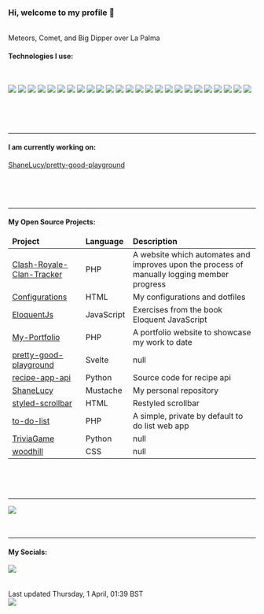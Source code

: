 <h3>Hi, welcome to my profile 👋</h3>

<br />
<img
  src="https://apod.nasa.gov/apod/image/1904/Quadrantids_Duparc_1830.jpg"
  alt=""
  style="max-width: 100vw; max-height: 60vh"
/>
<figcaption>Meteors, Comet, and Big Dipper over La Palma</figcaption>

<h4>Technologies I use:</h4>
<br />
<p>
  <img src="https://img.shields.io/badge/node.js%20-%2343853D.svg?&style=for-the-badge&logo=node.js&logoColor=white"/>
    <img src="https://img.shields.io/badge/javascript%20-%23323330.svg?&style=for-the-badge&logo=javascript&logoColor=%23F7DF1E"/>
    <img src="https://img.shields.io/badge/typescript%20-%23007ACC.svg?&style=for-the-badge&logo=typescript&logoColor=white"/>
    <img src="https://img.shields.io/badge/html5%20-%23E34F26.svg?&style=for-the-badge&logo=html5&logoColor=white"/>
    <img src="https://img.shields.io/badge/css3%20-%231572B6.svg?&style=for-the-badge&logo=css3&logoColor=white"/>
    <img src="https://img.shields.io/badge/python%20-%2314354C.svg?&style=for-the-badge&logo=python&logoColor=white"/>
    <img src="https://img.shields.io/badge/php-%23777BB4.svg?&style=for-the-badge&logo=php&logoColor=white"/>
    <img src="https://img.shields.io/badge/markdown-%23000000.svg?&style=for-the-badge&logo=markdown&logoColor=white"/>
    <img src="https://img.shields.io/badge/vuejs%20-%2335495e.svg?&style=for-the-badge&logo=vue.js&logoColor=%234FC08D"/>
    <img src="https://img.shields.io/badge/angular%20-%23DD0031.svg?&style=for-the-badge&logo=angular&logoColor=white"/>
    <img src="https://img.shields.io/badge/tailwindcss%20-%2338B2AC.svg?&style=for-the-badge&logo=tailwind-css&logoColor=white"/>
    <img src="https://img.shields.io/badge/bootstrap%20-%23563D7C.svg?&style=for-the-badge&logo=bootstrap&logoColor=white"/>
    <img src="https://img.shields.io/badge/django%20-%23092E20.svg?&style=for-the-badge&logo=django&logoColor=white"/>
    <img src="https://img.shields.io/badge/laravel%20-%23FF2D20.svg?&style=for-the-badge&logo=laravel&logoColor=white"/>
    <img src="https://img.shields.io/badge/SASS%20-hotpink.svg?&style=for-the-badge&logo=SASS&logoColor=white"/>
    <img src="https://img.shields.io/badge/NuxtJS%20-black.svg?&style=for-the-badge&logo=NuxtJS&logoColor=white"/>
    <img src="https://img.shields.io/badge/webpack%20-%238DD6F9.svg?&style=for-the-badge&logo=webpack&logoColor=black" />
    <img src="https://img.shields.io/badge/git%20-%23F05033.svg?&style=for-the-badge&logo=git&logoColor=white"/>
    <img src="https://img.shields.io/badge/github%20-%23121011.svg?&style=for-the-badge&logo=github&logoColor=white"/>
    <img src="https://img.shields.io/badge/bitbucket%20-%230047B3.svg?&style=for-the-badge&logo=bitbucket&logoColor=white"/>
    <img src="https://img.shields.io/badge/mysql-%2300f.svg?&style=for-the-badge&logo=mysql&logoColor=white"/>
    <img src ="https://img.shields.io/badge/postgres-%23316192.svg?&style=for-the-badge&logo=postgresql&logoColor=white"/>
    <img src="https://img.shields.io/badge/github%20actions%20-%232671E5.svg?&style=for-the-badge&logo=github%20actions&logoColor=white"/>
    <img src="https://img.shields.io/badge/-Raspberry%20Pi-C51A4A?style=for-the-badge&logo=Raspberry-Pi"/>
    <img src="https://img.shields.io/badge/docker%20-%230db7ed.svg?&style=for-the-badge&logo=docker&logoColor=white"/>

<br /><br /><br />
<hr />
<h4>I am currently working on:</h4>
<a href="https://github.com/ShaneLucy/pretty-good-playground">ShaneLucy&#x2F;pretty-good-playground</a>

<br /><br /><br />

<hr />
<h4>My Open Source Projects:</h4>

<table>
  <thead>
    <tr>
      <td><b>Project</b></td>
      <td><b>Language</b></td>
      <td><b>Description</b></td>
    </tr>
  </thead>
  <tbody>
    <tr>
      <td>
        <a href="https://github.com/ShaneLucy/Clash-Royale-Clan-Tracker">Clash-Royale-Clan-Tracker</a>
      </td>
      <td>PHP</td>
      <td>A website which automates and improves upon the process of manually logging member progress</td>
    </tr>
    <tr>
      <td>
        <a href="https://github.com/ShaneLucy/Configurations">Configurations</a>
      </td>
      <td>HTML</td>
      <td>My configurations and dotfiles</td>
    </tr>
    <tr>
      <td>
        <a href="https://github.com/ShaneLucy/EloquentJs">EloquentJs</a>
      </td>
      <td>JavaScript</td>
      <td>Exercises from the book Eloquent JavaScript</td>
    </tr>
    <tr>
      <td>
        <a href="https://github.com/ShaneLucy/My-Portfolio">My-Portfolio</a>
      </td>
      <td>PHP</td>
      <td>A portfolio website to showcase my work to date</td>
    </tr>
    <tr>
      <td>
        <a href="https://github.com/ShaneLucy/pretty-good-playground">pretty-good-playground</a>
      </td>
      <td>Svelte</td>
      <td>null</td>
    </tr>
    <tr>
      <td>
        <a href="https://github.com/ShaneLucy/recipe-app-api">recipe-app-api</a>
      </td>
      <td>Python</td>
      <td>Source code for recipe api</td>
    </tr>
    <tr>
      <td>
        <a href="https://github.com/ShaneLucy/ShaneLucy">ShaneLucy</a>
      </td>
      <td>Mustache</td>
      <td>My personal repository</td>
    </tr>
    <tr>
      <td>
        <a href="https://github.com/ShaneLucy/styled-scrollbar">styled-scrollbar</a>
      </td>
      <td>HTML</td>
      <td>Restyled scrollbar </td>
    </tr>
    <tr>
      <td>
        <a href="https://github.com/ShaneLucy/to-do-list">to-do-list</a>
      </td>
      <td>PHP</td>
      <td>A simple, private by default to do list web app</td>
    </tr>
    <tr>
      <td>
        <a href="https://github.com/ShaneLucy/TriviaGame">TriviaGame</a>
      </td>
      <td>Python</td>
      <td>null</td>
    </tr>
    <tr>
      <td>
        <a href="https://github.com/ShaneLucy/woodhill">woodhill</a>
      </td>
      <td>CSS</td>
      <td>null</td>
    </tr>
  </tbody>
</table>
<br /><br /><br />
<hr />
<img
  src="https://github-readme-stats.vercel.app/api?username=shanelucy&show_icons=true&bg_color=00000000"
/>
<br /><br /><br />
<hr />

<h4>My Socials:</h4>
<a href="https://uk.linkedin.com/in/shane-lucy-4735b616a">
  <img
    src="https://img.shields.io/badge/linkedin%20-%230077B5.svg?&style=for-the-badge&logo=linkedin&logoColor=white"
  />
</a>
<br /><br /><br />
Last updated Thursday, 1 April, 01:39 BST
<br />
<img
  src="https://github.com/ShaneLucy/ShaneLucy/workflows/README%20build/badge.svg"
/>
